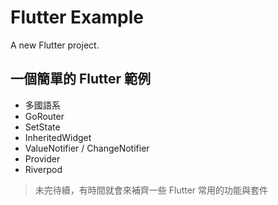 # Flutter Example

A new Flutter project.

## 一個簡單的 Flutter 範例
- 多國語系
- GoRouter
- SetState
- InheritedWidget
- ValueNotifier / ChangeNotifier
- Provider
- Riverpod

> 未完待續，有時間就會來補齊一些 Flutter 常用的功能與套件